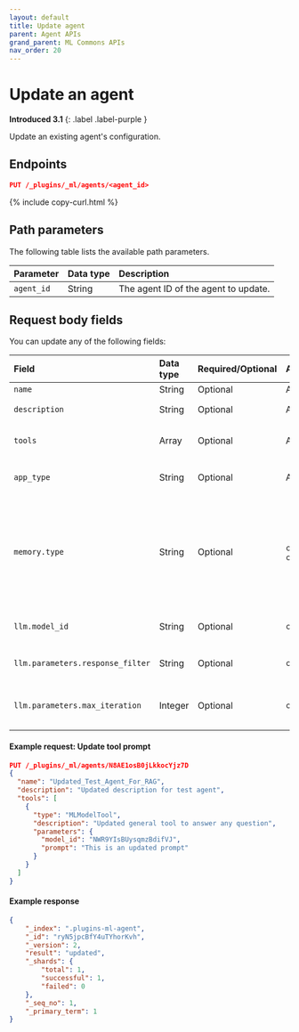 ```yaml
---
layout: default
title: Update agent
parent: Agent APIs
grand_parent: ML Commons APIs
nav_order: 20
---
```


# Update an agent
**Introduced 3.1**
{: .label .label-purple }

Update an existing agent's configuration.

## Endpoints

```json
PUT /_plugins/_ml/agents/<agent_id>
```
{% include copy-curl.html %}

## Path parameters

The following table lists the available path parameters.

| Parameter | Data type | Description |
| :--- | :--- | :--- |
| `agent_id` | String | The agent ID of the agent to update. |

## Request body fields

You can update any of the following fields:

Field | Data type | Required/Optional | Agent type | Description
:---  | :--- | :--- | :--- | :---
`name`| String | Optional | All | The agent name. |
`description` | String | Optional| All | A description of the agent. |
`tools` | Array | Optional | All | A list of tools for the agent to execute. 
`app_type` | String | Optional | All | Specifies an optional agent category.
`memory.type` | String | Optional | `conversational_flow`, `conversational` | Specifies where to store the conversational memory. Currently, the only supported type is `conversation_index` (store the memory in a conversational system index).
`llm.model_id` | String | Optional | `conversational` | The model ID of the LLM to which to send questions.
`llm.parameters.response_filter` | String | Optional | `conversational` | The pattern for parsing the LLM response.
`llm.parameters.max_iteration` | Integer | Optional | `conversational` | The maximum number of messages to send to the LLM.

#### Example request: Update tool prompt

```json
PUT /_plugins/_ml/agents/N8AE1osB0jLkkocYjz7D
{
  "name": "Updated_Test_Agent_For_RAG",
  "description": "Updated description for test agent",
  "tools": [
    {
      "type": "MLModelTool",
      "description": "Updated general tool to answer any question",
      "parameters": {
        "model_id": "NWR9YIsBUysqmzBdifVJ",
        "prompt": "This is an updated prompt"
      }
    }
  ]
}
```

#### Example response

```json
{
    "_index": ".plugins-ml-agent",
    "_id": "ryN5jpcBfY4uTYhorKvh",
    "_version": 2,
    "result": "updated",
    "_shards": {
        "total": 1,
        "successful": 1,
        "failed": 0
    },
    "_seq_no": 1,
    "_primary_term": 1
}
```